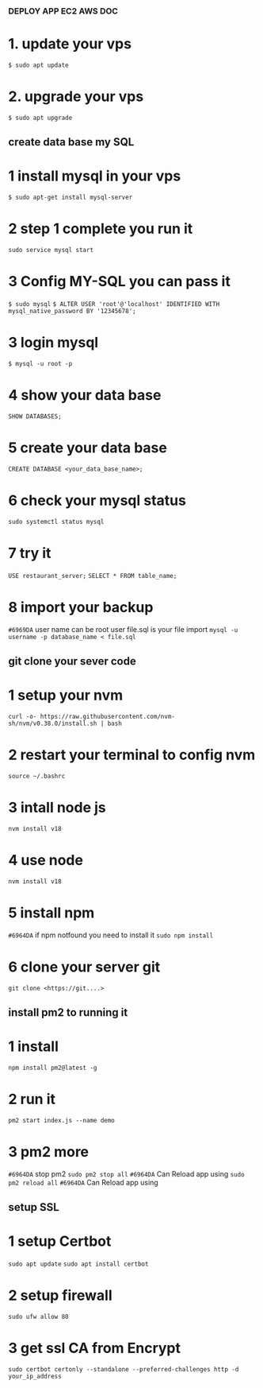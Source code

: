 ### DEPLOY APP EC2 AWS DOC ###
# 1. update your vps
`$ sudo apt update`

# 2. upgrade your vps
`$ sudo apt upgrade` 

## create data base my SQL
# 1 install mysql in your vps
`$ sudo apt-get install mysql-server`

# 2 step 1 complete you run it
`sudo service mysql start`

# 3 Config MY-SQL you can pass it
`$ sudo mysql`
`$ ALTER USER 'root'@'localhost' IDENTIFIED WITH mysql_native_password BY '12345678';`

# 3 login mysql
`$ mysql -u root -p`

# 4 show your data base
`SHOW DATABASES;`

# 5 create your data base
`CREATE DATABASE <your_data_base_name>;`

# 6 check your mysql status
`sudo systemctl status mysql`

# 7 try it 
`USE restaurant_server;`
`SELECT * FROM table_name;`

# 8 import your backup 
`#6969DA` user name can be root user file.sql is your file import
`mysql -u username -p database_name < file.sql`

## git clone your sever code

# 1 setup your nvm 
`curl -o- https://raw.githubusercontent.com/nvm-sh/nvm/v0.38.0/install.sh | bash`

# 2 restart your terminal to config nvm
`source ~/.bashrc`

# 3 intall node js
`nvm install v18`

# 4 use node
`nvm install v18`

# 5 install npm 
`#6964DA` if npm notfound you need to install it
`sudo npm install`

# 6 clone your server git
`git clone <https://git....>`


## install pm2 to running it
# 1 install
`npm install pm2@latest -g`

# 2 run it
`pm2 start index.js --name demo`

# 3 pm2 more
`#6964DA` stop pm2
`sudo pm2 stop all`
`#6964DA` Can Reload app using
`sudo pm2 reload all`
`#6964DA` Can Reload app using


## setup SSL 
# 1 setup Certbot
`sudo apt update`
`sudo apt install certbot`

# 2 setup firewall
`sudo ufw allow 80`

# 3 get ssl CA from Encrypt
`sudo certbot certonly --standalone --preferred-challenges http -d your_ip_address`



